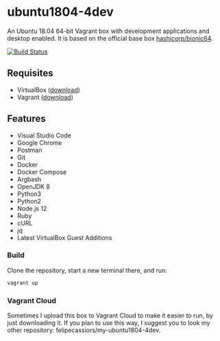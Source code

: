 # ubuntu1804-4dev
An Ubuntu 18.04 64-bit Vagrant box with development applications and desktop enabled. It is based on the official base box [hashicorp/bionic64](https://app.vagrantup.com/hashicorp/boxes/bionic64).

[![Build Status](https://travis-ci.com/felipecassiors/ubuntu1804-4dev.svg?branch=master)](https://travis-ci.com/felipecassiors/ubuntu1804-4dev)

## Requisites

- VirtualBox ([download](https://www.virtualbox.org/wiki/Downloads))
- Vagrant ([download](https://www.vagrantup.com/downloads.html))

## Features

- Visual Studio Code
- Google Chrome
- Postman
- Git
- Docker
- Docker Compose
- Argbash
- OpenJDK 8
- Python3
- Python2
- Node.js 12
- Ruby
- cURL
- jq
- Latest VirtualBox Guest Additions

### Build

Clone the repository, start a new terminal there, and run:
```sh
vagrant up
```

### Vagrant Cloud

Sometimes I upload this box to Vagrant Cloud to make it easier to run, by just downloading it. If you plan to use this way, I suggest you to look my other repository: felipecassiors/my-ubuntu1804-4dev.
